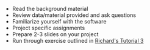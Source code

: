 * Read the background material
* Review data/material provided and ask questions
* Familiarize yourself with the software
* Project specific assignments
* Prepare 2-3 slides on your project
* Run through exercise outlined in [Richard's Tutorial 3](weekly_work/6_22_2021/talks/Richard_py_tutorial3.ipynb)